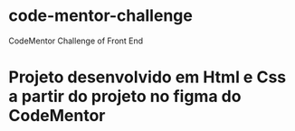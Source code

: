 # code-mentor-challenge
CodeMentor Challenge of Front End

<h1> Projeto desenvolvido em Html e Css a partir do projeto no figma do CodeMentor </h1>
